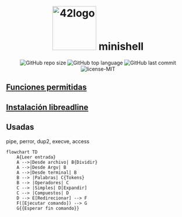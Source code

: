 <h1 align="center">
  <img  width="120" alt="42logo"  src="https://user-images.githubusercontent.com/19689770/129336866-169b0dc7-ea41-47d4-b50a-d466508031af.png">
	minishell
</h1>
 <p align="center">
<img alt="GitHub repo size" src="https://img.shields.io/github/repo-size/nach131/minishell">
<img alt="GitHub top language" src="https://img.shields.io/github/languages/top/nach131/minishell">
<img alt="GitHub last commit" src="https://img.shields.io/github/last-commit/nach131/minishell">
<img alt="license-MIT" src="https://img.shields.io/badge/license-MIT-blue">
</p>

## [Funciones permitidas](markdown/allowed.md)

## [Instalación libreadline](markdown/libreadline.md)

## Usadas

pipe, perror, dup2, execve, access

```mermaid
flowchart TD
    A{Leer entrada}
    A -->|Desde archivo| B{Dividir}
    A -->|Desde Argv| B
    A -->|Desde terminal| B
    B --> |Palabras| C{Tokens}
    B --> |Operadores| C
    C --> |Simples| D[Expandir]
    C --> |Compuestos| D
    D --> E[Redirecionar] --> F
    F([Ejecutar comando]) --> G
    G{{Esperar fin comando}}
```
